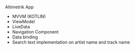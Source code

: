 Altimetrik App

- MVVM (KOTLIN)
- ViewModel
- LiveData
- Navigation Component
- Data binding
- Search text implementation on artist name and track name